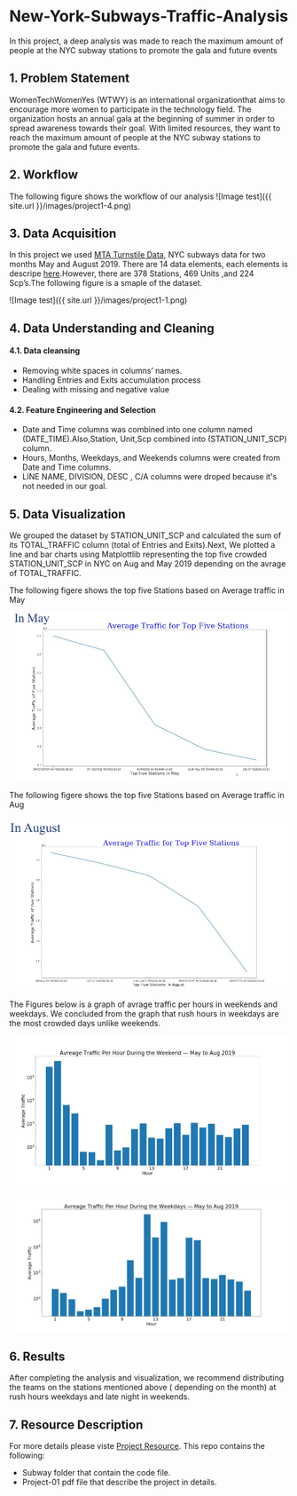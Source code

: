# New-York-Subways-Traffic-Analysis
In this project, a deep analysis was made to reach the maximum amount of people at the NYC subway stations to promote the gala and future events


## 1. Problem Statement 

WomenTechWomenYes (WTWY) is an international organizationthat aims to encourage more women to participate in the technology field. The organization hosts an annual gala at the beginning of summer in order to spread awareness towards their goal. With limited resources, they want to reach the maximum amount of people at the NYC subway stations to promote the gala and future events.



## 2. Workflow
The following figure shows the workflow of our analysis
![Image test]({{ site.url }}/images/project1-4.png)



## 3. Data Acquisition
In this project we used [MTA Turnstile Data](http://web.mta.info/developers/turnstile.html), NYC subways data for two months May and August 2019. There are 14 data elements, each elements is descripe [here](http://web.mta.info/developers/resources/nyct/turnstile/ts_Field_Description.txt).However, there are 378 Stations, 469 Units ,and 224 Scp’s.The following figure is a smaple of the dataset.

![Image test]({{ site.url }}/images/project1-1.png)

## 4. Data Understanding and Cleaning

#### 4.1. Data cleansing
* Removing white spaces in columns’ names.
* Handling Entries and Exits accumulation process
* Dealing with missing and negative value


#### 4.2. Feature Engineering and Selection
* Date and Time columns was combined into one column named (DATE_TIME).Also,Station, Unit,Scp combined into (STATION_UNIT_SCP) column.
* Hours, Months, Weekdays, and Weekends columns were created from Date and Time columns.
* LINE NAME, DIVISION, DESC , C/A columns were droped because it's not needed in our goal.



## 5. Data Visualization

We grouped the dataset by STATION_UNIT_SCP and calculated the sum of its TOTAL_TRAFFIC column (total of Entries and Exits).Next, We plotted a line and bar charts using Matplottlib representing the top five crowded STATION_UNIT_SCP in NYC on Aug and May 2019 depending on the avrage of TOTAL_TRAFFIC.

The following figere shows the top five Stations based on Average traffic in May

![Image test](/images/project1-5.png)

The following figere shows the top five Stations based on Average traffic in Aug

![Image test](/images/project1-6.png)

The Figures below is a graph of avrage traffic per hours in weekends and weekdays. We concluded from the graph that rush hours in weekdays are the most crowded days unlike weekends.

![Image test](/images/project1-3.png)

![Image test](/images/project1-2.png)

## 6. Results

After completing the analysis and visualization, we recommend distributing the teams on the stations mentioned above ( depending on the month) at rush hours weekdays and late night in weekends. 

  


## 7. Resource Description
For more details please viste [Project Resource](https://github.com/LubnaAlhenaki/New-York-Subways-Traffic-Analysis). This repo contains the following:
* Subway folder that contain the code file.
* Project-01 pdf file that describe the project in details.

